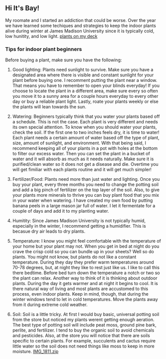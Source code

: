 ## Hi It's Bay!

My roomate and I started an addiction that could be worse. Over the year we have learned some techiques and strategies to keep the indoor plants alive during winter at James Madison University since it is typically cold, low hunitity, and low light.
[plants on my deck](deckplants.jpeg)

### Tips for indoor plant beginners  

Before buying a plant, make sure you have the following:
1. Good lighting:
Plants need sunlight to survive. Make sure you have a designated area where there is visible and constant sunlight for your plant before buying one. I recomment putting the plant near a window. That means you have to remember to open your blinds everyday! If you choose to locate the plant in a different area, make sure every so often you move it to a sunny area for a couple hours everyday to every other day or buy a reliable plant light. Lastly, roate your plants weekly or else the plants will lean towards the sun. 
      
2. Watering: Beginners typically think that you water your plants based off a schedule. This is not the case. Each plant is very different and needs its own special attention. To know when you should water your plants, check the soil. If the first one to two inches feels dry, it is time to water! Each plant needs a certain amount of water based off the type of plant, size, amount of sunlight, and environment. With that being said, I recommend keeping all of your plants in a pot with holes at the bottom to filter our excess water. Then you can set the plant in a bucket of water and it will absorb as much as it needs naturally. Make sure it is purified/clean water so it does not get a disease and die. Overtime you will get fimiliar with each plants routine and it will get much simpler! 

3. Fertilizer/Food: Plants need more than just water and lighting. Once you buy your plant, every three months you need to change the potting soil and add a big pinch of fertilizer on the top layer of the soil. Also, to give your plants more minerals to thrive you can buy plant food that you mix in your water when watering. I have created my own food by putting banana peels in a large mason jar full of water. I let it fermentate for a couple of days and add it to my planting water.

4. Humitity: Since James Madison University is not typically humid, especially in the winter, I recommend getting a humidifier. This is becasue dry air leads to dry plants.  

5. Temperature: I know you might feel comfortable with the temperature of your home but your plant may not. When you get in bed at night do you crave the crisp cold so you can bundle up in your sheets? Well so do plants. You might not know, but plants do not like a constant temperature. During they day they prefer warm temperatures around 70-78 degrees, but, at night they like to rest just like us. I like to call this there bedtime. Before bed turn down the temperature a notch or two so the plant can relax. Another way to think of it is thinking about outdoor plants. During the day it gets warmer and at night it begins to cool. It is there natural way of living and most plants are accustomed to this process, even indoor plants. Keep in mind, though, that during the winter windows tend to let in cold temperatures. Move the plants away from it during extreme cold weather.

6. Soil: Soil is a little tricky. At first I would buy basic, universal potting soil from the store but noticed my plants werent getting enough aeration. The best type of potting soil will include peat moss, ground pine bark, perlite, and fertilizer. I tend to buy the organic soil to avoid chemicals and pesticides. Also, at the store you will notice that there are soils specific to certain plants. For example, succulents and cactus require little water so the soil does not need things like moss to keep in more moisture. 
[IMG_1811.zip](https://github.com/Baydewey4/Bay-Dewey/files/7260603/IMG_1811.zip)

